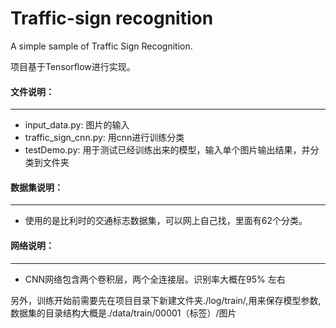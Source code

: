 # Traffic-sign recognition
A simple sample of Traffic Sign Recognition.

项目基于Tensorflow进行实现。

#### 文件说明：
---
*    input_data.py:  图片的输入
*    traffic_sign_cnn.py:  用cnn进行训练分类
*    testDemo.py:  用于测试已经训练出来的模型，输入单个图片输出结果，并分类到文件夹


#### 数据集说明：
---
*    使用的是比利时的交通标志数据集，可以网上自己找，里面有62个分类。

#### 网络说明：
---
*    CNN网络包含两个卷积层，两个全连接层。识别率大概在95% 左右




另外，训练开始前需要先在项目目录下新建文件夹./log/train/,用来保存模型参数,数据集的目录结构大概是./data/train/00001（标签）/图片
